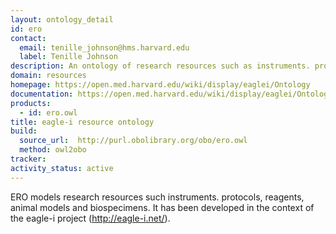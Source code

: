 ```yaml
---
layout: ontology_detail
id: ero
contact:
  email: tenille_johnson@hms.harvard.edu
  label: Tenille Johnson
description: An ontology of research resources such as instruments. protocols, reagents, animal models and biospecimens.
domain: resources
homepage: https://open.med.harvard.edu/wiki/display/eaglei/Ontology           
documentation: https://open.med.harvard.edu/wiki/display/eaglei/Ontology           
products:
  - id: ero.owl
title: eagle-i resource ontology
build:
  source_url:  http://purl.obolibrary.org/obo/ero.owl
  method: owl2obo
tracker: 
activity_status: active
---
```


ERO models research resources such instruments. protocols, reagents, animal models and biospecimens. It has been developed in the context of the eagle-i project  (http://eagle-i.net/).
